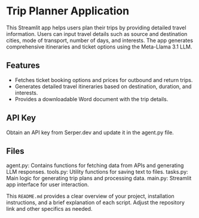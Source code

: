 # Trip Planner Application

This Streamlit app helps users plan their trips by providing detailed travel information. Users can input travel details such as source and destination cities, mode of transport, number of days, and interests. The app generates comprehensive itineraries and ticket options using the Meta-Llama 3.1 LLM.

## Features

- Fetches ticket booking options and prices for outbound and return trips.
- Generates detailed travel itineraries based on destination, duration, and interests.
- Provides a downloadable Word document with the trip details.

## API Key
Obtain an API key from Serper.dev and update it in the agent.py file.

## Files

agent.py: Contains functions for fetching data from APIs and generating LLM responses.
tools.py: Utility functions for saving text to files.
tasks.py: Main logic for generating trip plans and processing data.
main.py: Streamlit app interface for user interaction.


This `README.md` provides a clear overview of your project, installation instructions, and a brief explanation of each script. Adjust the repository link and other specifics as needed.

